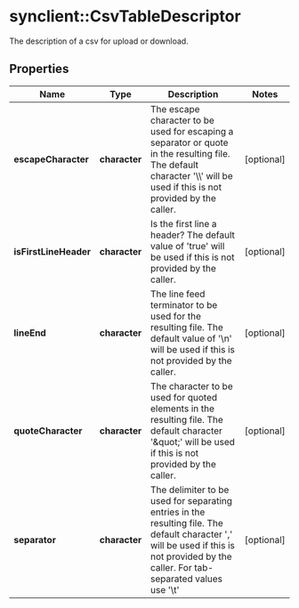 # synclient::CsvTableDescriptor

The description of a csv for upload or download.
## Properties
Name | Type | Description | Notes
------------ | ------------- | ------------- | -------------
**escapeCharacter** | **character** | The escape character to be used for escaping a separator or quote in the resulting file. The default character &#39;\\\\&#39; will be used if this is not provided by the caller.  | [optional] 
**isFirstLineHeader** | **character** | Is the first line a header? The default value of &#39;true&#39; will be used if this is not provided by the caller.  | [optional] 
**lineEnd** | **character** | The line feed terminator to be used for the resulting file. The default value of &#39;\\n&#39; will be used if this is not provided by the caller.  | [optional] 
**quoteCharacter** | **character** | The character to be used for quoted elements in the resulting file. The default character &#39;\&quot;&#39; will be used if this is not provided by the caller.  | [optional] 
**separator** | **character** | The delimiter to be used for separating entries in the resulting file. The default character &#39;,&#39; will be used if this is not provided by the caller. For tab-separated values use &#39;\\t&#39;  | [optional] 


